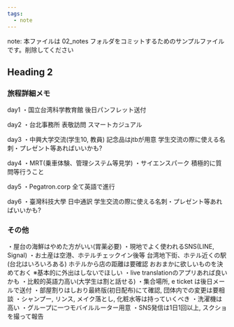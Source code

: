 ```yaml
---
tags:
  - note
---
```

note: 本ファイルは 02_notes フォルダをコミットするためのサンプルファイルです。削除してください

## Heading 2

### 旅程詳細メモ
day1
・国立台湾科学教育館
	後日パンフレット送付

day2
・台北事務所 表敬訪問
	スマートカジュアル

day3
・中興大学交流(学生10, 教員)
	記念品はjtbが用意
	学生交流の際に使える名刺・プレゼント等あればいいかも?

day4
・MRT(乗車体験、管理システム等見学)
・サイエンスパーク
	積極的に質問等行うこと

day5
・Pegatron.corp
	全て英語で進行

day6
・臺灣科技大學
	日中通訳
	学生交流の際に使える名刺・プレゼント等あればいいかも?

### その他
・屋台の海鮮はやめた方がいい(胃薬必要)
・現地でよく使われるSNS(LINE, Signal)
・お土産は空港、ホテルチェックイン後等
	台湾地下街、ホテル近くの駅(台北はいろいろある)
	ホテルから店の距離は要確認
	おおまかに欲しいものを決めておく
	※基本的に外出はしないでほしい
・live translationのアプリあれば良いかも
・比較的英語力高い(大学生は割と話せる)
・集合場所, e ticket は後日メールで送付
・部屋割りはしおり最終版(初日配布)にて確認, 団体内での変更は要相談
・シャンプー, リンス, メイク落とし, 化粧水等は持っていくべき
・洗濯機は高い
・グループに一つモバイルルーター用意
・SNS発信は1日1回以上, スクショを撮って報告